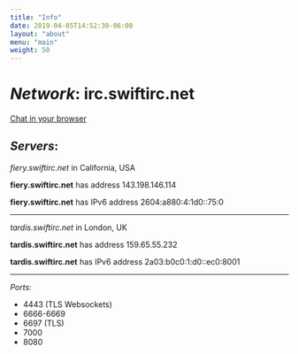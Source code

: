 ```yaml
---
title: "Info"
date: 2019-04-05T14:52:30-06:00
layout: "about"
menu: "main"
weight: 50
---
```


*Network*: irc.swiftirc.net
=================

[Chat in your browser](https://qwebirc.swiftirc.net/?channels=%23swiftirc,%23bullshit,%23leghump "Chat within your browser")

*Servers*:
----------

_fiery.swiftirc.net_ in California, USA

**fiery.swiftirc.net** has address 143.198.146.114

**fiery.swiftirc.net** has IPv6 address 2604:a880:4:1d0::75:0

* * * * * *

_tardis.swiftirc.net_ in London, UK

**tardis.swiftirc.net** has address 159.65.55.232

**tardis.swiftirc.net** has IPv6 address 2a03:b0c0:1:d0::ec0:8001

* * * * * *

*Ports*:

* 4443 (TLS Websockets)
* 6666-6669
* 6697 (TLS)
* 7000
* 8080
